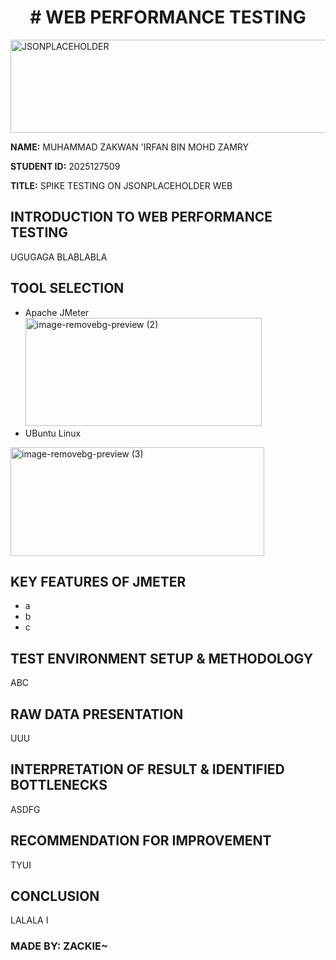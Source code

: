 <h1 align="center"># WEB PERFORMANCE TESTING</h1>
<img width="1024" height="149" alt="JSONPLACEHOLDER" src="https://github.com/user-attachments/assets/f42984a7-add7-40bd-8c8b-166d9220fc0d" />

**NAME:** MUHAMMAD ZAKWAN 'IRFAN BIN MOHD ZAMRY  

**STUDENT ID:** 2025127509 

**TITLE:** SPIKE TESTING ON JSONPLACEHOLDER WEB
##

## INTRODUCTION TO WEB PERFORMANCE TESTING
UGUGAGA BLABLABLA

## TOOL SELECTION
- Apache JMeter <br>
<img width="378" height="173" alt="image-removebg-preview (2)" src="https://github.com/user-attachments/assets/acd5f43f-02a9-4d83-a8a4-c3ef369ce28d" /> <br>
- UBuntu Linux             
<img width="406" height="174" alt="image-removebg-preview (3)" src="https://github.com/user-attachments/assets/1a615dc2-72fa-4aca-8559-a494f9f7357a" />


## KEY FEATURES OF JMETER
- a
- b
- c

## TEST ENVIRONMENT SETUP & METHODOLOGY  
ABC

## RAW DATA PRESENTATION
UUU

## INTERPRETATION OF RESULT & IDENTIFIED BOTTLENECKS
ASDFG

## RECOMMENDATION FOR IMPROVEMENT
TYUI

## CONCLUSION
LALALA
I

### MADE BY: ZACKIE~
